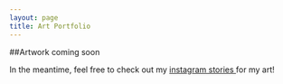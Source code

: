 ```yaml
---
layout: page
title: Art Portfolio
---
```


##Artwork coming soon

In the meantime, feel free to check out my
<a href="https://www.instagram.com/michelleliangx/"> instagram stories </a> 
for my art!